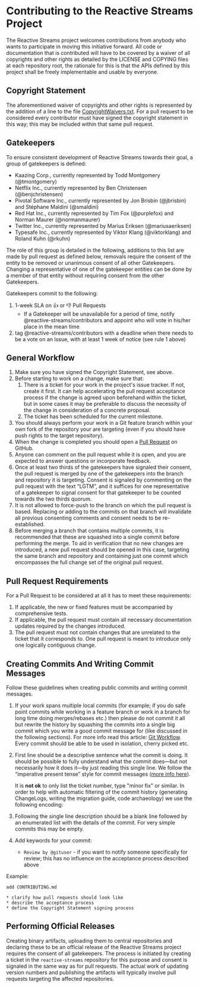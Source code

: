 # Contributing to the Reactive Streams Project

The Reactive Streams project welcomes contributions from anybody who wants to participate in moving this initiative forward. All code or documentation that is contributed will have to be covered by a waiver of all copyrights and other rights as detailed by the LICENSE and COPYING files at each repository root, the rationale for this is that the APIs defined by this project shall be freely implementable and usable by everyone.

## Copyright Statement

The aforementioned waiver of copyrights and other rights is represented by the addition of a line to the file [CopyrightWaivers.txt](https://github.com/reactive-streams/reactive-streams/blob/master/CopyrightWaivers.txt). For a pull request to be considered every contributor must have signed the copyright statement in this way; this may be included within that same pull request.

## Gatekeepers

To ensure consistent development of Reactive Streams towards their goal, a group of gatekeepers is defined:

* Kaazing Corp., currently represented by Todd Montgomery (@tmontgomery)
* Netflix Inc., currently represented by Ben Christensen (@benjchristensen)
* Pivotal Software Inc., currently represented by Jon Brisbin (@jbrisbin) and Stéphane Maldini (@smaldini)
* Red Hat Inc., currently represented by Tim Fox (@purplefox) and Norman Maurer (@normanmaurer)
* Twitter Inc., currently represented by Marius Eriksen (@mariusaeriksen)
* Typesafe Inc., currently represented by Viktor Klang (@viktorklang) and Roland Kuhn (@rkuhn)

The role of this group is detailed in the following, additions to this list are made by pull request as defined below, removals require the consent of the entity to be removed or unanimous consent of all other Gatekeepers. Changing a representative of one of the gatekeeper entities can be done by a member of that entity without requiring consent from the other Gatekeepers.

Gatekeepers commit to the following:

1. 1-week SLA on :+1: or :-1: Pull Requests
   * If a Gatekeeper will be unavailabile for a period of time, notify @reactive-streams/contributors and appoint who will vote in his/her place in the mean time
2. tag @reactive-streams/contributors with a deadline when there needs to be a vote on an Issue,
    with at least 1 week of notice (see rule 1 above)

## General Workflow

1. Make sure you have signed the Copyright Statement, see above.
2. Before starting to work on a change, make sure that:
    1. There is a ticket for your work in the project's issue tracker. If not, create it first. It can help accelerating the pull request acceptance process if the change is agreed upon beforehand within the ticket, but in some cases it may be preferable to discuss the necessity of the change in consideration of a concrete proposal.
    2. The ticket has been scheduled for the current milestone.
3. You should always perform your work in a Git feature branch within your own fork of the repository your are targeting (even if you should have push rights to the target repository).
4. When the change is completed you should open a [Pull Request](https://help.github.com/articles/using-pull-requests) on GitHub.
5. Anyone can comment on the pull request while it is open, and you are expected to answer questions or incorporate feedback.
6. Once at least two thirds of the gatekeepers have signaled their consent, the pull request is merged by one of the gatekeepers into the branch and repository it is targeting. Consent is signaled by commenting on the pull request with the text “LGTM”, and it suffices for one representative of a gatekeeper to signal consent for that gatekeeper to be counted towards the two thirds quorum.
7. It is not allowed to force-push to the branch on which the pull request is based. Replacing or adding to the commits on that branch will invalidate all previous consenting comments and consent needs to be re-established.
8. Before merging a branch that contains multiple commits, it is recommended that these are squashed into a single commit before performing the merge. To aid in verification that no new changes are introduced, a new pull request should be opened in this case, targeting the same branch and repository and containing just one commit which encompasses the full change set of the original pull request.

## Pull Request Requirements

For a Pull Request to be considered at all it has to meet these requirements:

1. If applicable, the new or fixed features must be accompanied by comprehensive tests.
2. If applicable, the pull request must contain all necessary documentation updates required by the changes introduced.
3. The pull request must not contain changes that are unrelated to the ticket that it corresponds to. One pull request is meant to introduce only one logically contiguous change.

## Creating Commits And Writing Commit Messages

Follow these guidelines when creating public commits and writing commit messages.

1. If your work spans multiple local commits (for example; if you do safe point commits while working in a feature branch or work in a branch for long time doing merges/rebases etc.) then please do not commit it all but rewrite the history by squashing the commits into a single big commit which you write a good commit message for (like discussed in the following sections). For more info read this article: [Git Workflow](http://sandofsky.com/blog/git-workflow.html). Every commit should be able to be used in isolation, cherry picked etc.

2. First line should be a descriptive sentence what the commit is doing. It should be possible to fully understand what the commit does—but not necessarily how it does it—by just reading this single line. We follow the “imperative present tense” style for commit messages ([more info here](http://tbaggery.com/2008/04/19/a-note-about-git-commit-messages.html)).
   
   It is **not ok** to only list the ticket number, type "minor fix" or similar. In order to help with automatic filtering of the commit history (generating ChangeLogs, writing the migration guide, code archaeology) we use the following encoding:

3. Following the single line description should be a blank line followed by an enumerated list with the details of the commit. For very simple commits this may be empty.

4. Add keywords for your commit:
    * ``Review by @gituser`` - if you want to notify someone specifically for review; this has no influence on the acceptance process described above

Example:

    add CONTRIBUTING.md

    * clarify how pull requests should look like
    * describe the acceptance process
    * define the Copyright Statement signing process

## Performing Official Releases

Creating binary artifacts, uploading them to central repositories and declaring these to be an official release of the Reactive Streams project requires the consent of all gatekeepers. The process is initiated by creating a ticket in the `reactive-streams` repository for this purpose and consent is signaled in the same way as for pull requests. The actual work of updating version numbers and publishing the artifacts will typically involve pull requests targeting the affected repositories.
